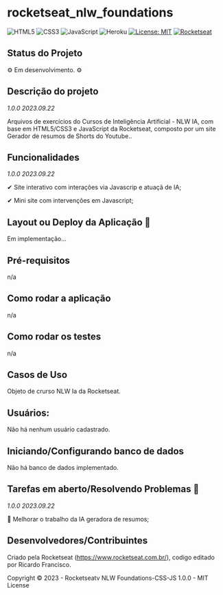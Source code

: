 # rocketseat_nlw_foundations

![HTML5](https://img.shields.io/static/v1?label=HTML5&labelColor=00ced1&message=ok!✔&style=plastic&color=orange&logo=HTML5&logoColor=orange)
![CSS3](https://img.shields.io/static/v1?label=CSS3&labelColor=yellow&message=ok!✔&style=plastic&color=navy&logo=CSS3&logoColor=navy)
![JavaScript](https://img.shields.io/static/v1?label=JavaScript&labelColor=black&message=ok!✔&style=plastic&color=fffd1e&logo=javascript&çogoColor=yellow)
![Heroku](https://img.shields.io/static/v1?label=Heroku&labelColor=navy&message=deploy_soon⏳&color=orange&style=plastic&logo=heroku)
[![License: MIT](https://img.shields.io/badge/License-MIT-green?label=⚖License&logo=balance-scale&logoColor=white&style=plastic)](https://opensource.org/licenses/MIT)
[![Rocketseat](https://img.shields.io/static/v1?label=🚀Rocketseat&labelColor=purple&message=ok!&color=black&style=plastic&&logoXcolor=white)](https://www.rocketseat.com.br/)

## Status do Projeto

<p> ⚙ Em desenvolvimento. ⚙ </p>

## Descrição do projeto 

<p align="justify">
  
  _1.0.0 2023.09.22_
  
  Arquivos de exercícios do Cursos de Inteligência Artificial - NLW IA, com base em HTML5/CSS3 e JavaScript da Rocketseat, composto por um site Gerador de resumos de Shorts do Youtube..
  
## Funcionalidades

_1.0.0 2023.09.22_
  
✔ Site interativo com interações via Javascrip e atuaçã de IA;   

✔ Mini site com intervenções em Javascript;


## Layout ou Deploy da Aplicação :dash:

Em implementação...

## Pré-requisitos

n/a

## Como rodar a aplicação 

n/a

## Como rodar os testes

n/a

## Casos de Uso

Objeto de crurso NLW Ia da Rocketseat.

## Usuários: 

Não há nenhum usuário cadastrado. 

## Iniciando/Configurando banco de dados

Não há banco de dados implementado. 

## Tarefas em aberto/Resolvendo Problemas 🧨

 _1.0.0 2023.09.22_

🔨 Melhorar o trabalho da IA geradora de resumos;

## Desenvolvedores/Contribuintes

Criado pela Rocketseat (https://www.rocketseat.com.br/), codigo editado por Ricardo Francisco. 

Copyright © 2023 - Rocketseatv NLW Foundations-CSS-JS 1.0.0 - MIT License

